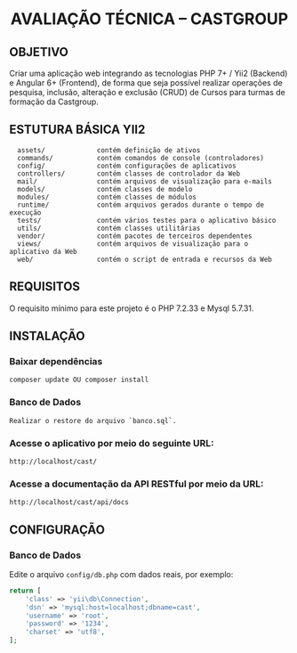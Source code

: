 <p align="center">
    <h1 align="center">AVALIAÇÃO TÉCNICA – CASTGROUP</h1>
</p>

OBJETIVO
--------

Criar uma aplicação web integrando as tecnologias PHP 7+ / Yii2 (Backend) e Angular 6+ (Frontend), de forma que seja possível realizar operações de pesquisa, inclusão, alteração e exclusão (CRUD) de Cursos para turmas de formação da Castgroup.

ESTUTURA BÁSICA YII2
--------------------

      assets/             contém definição de ativos
      commands/           contém comandos de console (controladores)
      config/             contém configurações de aplicativos
      controllers/        contém classes de controlador da Web
      mail/               contém arquivos de visualização para e-mails
      models/             contém classes de modelo
      modules/            contém classes de módulos
      runtime/            contém arquivos gerados durante o tempo de execução
      tests/              contém vários testes para o aplicativo básico
      utils/              contém classes utilitárias
      vendor/             contém pacotes de terceiros dependentes
      views/              contém arquivos de visualização para o aplicativo da Web
      web/                contém o script de entrada e recursos da Web



REQUISITOS
----------

O requisito mínimo para este projeto é o PHP 7.2.33 e Mysql 5.7.31.


INSTALAÇÃO
----------

### Baixar dependências

~~~
composer update OU composer install
~~~

### Banco de Dados

~~~
Realizar o restore do arquivo `banco.sql`.
~~~

### Acesse o aplicativo por meio do seguinte URL:

~~~
http://localhost/cast/
~~~

### Acesse a documentação da API RESTful por meio da URL:

~~~
http://localhost/cast/api/docs
~~~

CONFIGURAÇÃO
------------

### Banco de Dados

Edite o arquivo `config/db.php` com dados reais, por exemplo:

```php
return [
    'class' => 'yii\db\Connection',
    'dsn' => 'mysql:host=localhost;dbname=cast',
    'username' => 'root',
    'password' => '1234',
    'charset' => 'utf8',
];
```
